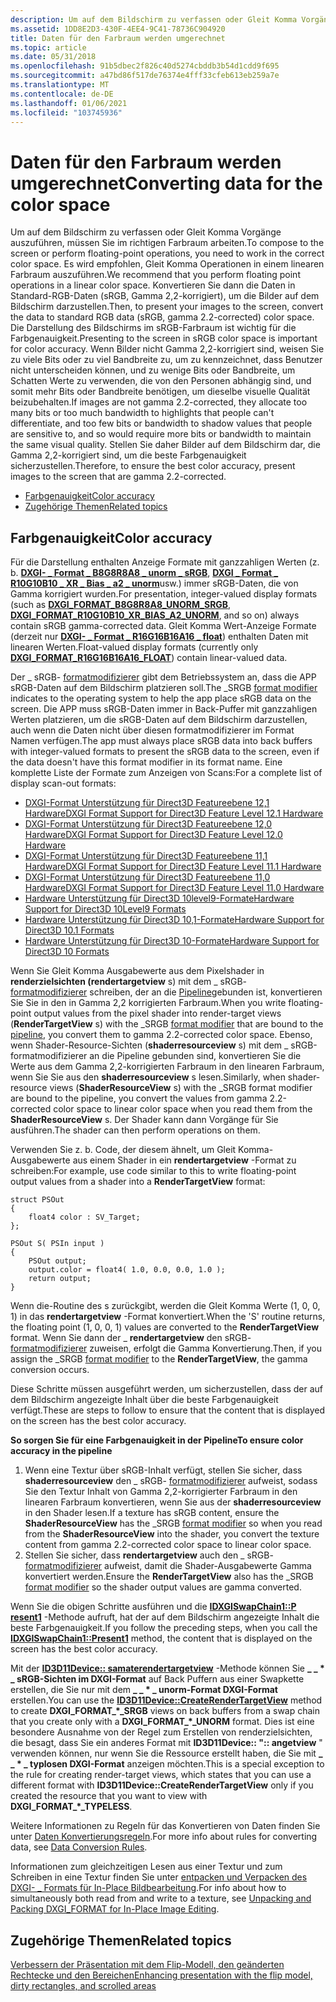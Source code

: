 ```yaml
---
description: Um auf dem Bildschirm zu verfassen oder Gleit Komma Vorgänge auszuführen, müssen Sie im richtigen Farbraum arbeiten.
ms.assetid: 1DD8E2D3-430F-4EE4-9C41-78736C904920
title: Daten für den Farbraum werden umgerechnet
ms.topic: article
ms.date: 05/31/2018
ms.openlocfilehash: 91b5dbec2f826c40d5274cbddb3b54d1cdd9f695
ms.sourcegitcommit: a47bd86f517de76374e4fff33cfeb613eb259a7e
ms.translationtype: MT
ms.contentlocale: de-DE
ms.lasthandoff: 01/06/2021
ms.locfileid: "103745936"
---
```

# <a name="converting-data-for-the-color-space"></a><span data-ttu-id="c4140-103">Daten für den Farbraum werden umgerechnet</span><span class="sxs-lookup"><span data-stu-id="c4140-103">Converting data for the color space</span></span>

<span data-ttu-id="c4140-104">Um auf dem Bildschirm zu verfassen oder Gleit Komma Vorgänge auszuführen, müssen Sie im richtigen Farbraum arbeiten.</span><span class="sxs-lookup"><span data-stu-id="c4140-104">To compose to the screen or perform floating-point operations, you need to work in the correct color space.</span></span> <span data-ttu-id="c4140-105">Es wird empfohlen, Gleit Komma Operationen in einem linearen Farbraum auszuführen.</span><span class="sxs-lookup"><span data-stu-id="c4140-105">We recommend that you perform floating point operations in a linear color space.</span></span> <span data-ttu-id="c4140-106">Konvertieren Sie dann die Daten in Standard-RGB-Daten (sRGB, Gamma 2,2-korrigiert), um die Bilder auf dem Bildschirm darzustellen.</span><span class="sxs-lookup"><span data-stu-id="c4140-106">Then, to present your images to the screen, convert the data to standard RGB data (sRGB, gamma 2.2-corrected) color space.</span></span> <span data-ttu-id="c4140-107">Die Darstellung des Bildschirms im sRGB-Farbraum ist wichtig für die Farbgenauigkeit.</span><span class="sxs-lookup"><span data-stu-id="c4140-107">Presenting to the screen in sRGB color space is important for color accuracy.</span></span> <span data-ttu-id="c4140-108">Wenn Bilder nicht Gamma 2,2-korrigiert sind, weisen Sie zu viele Bits oder zu viel Bandbreite zu, um zu kennzeichnet, dass Benutzer nicht unterscheiden können, und zu wenige Bits oder Bandbreite, um Schatten Werte zu verwenden, die von den Personen abhängig sind, und somit mehr Bits oder Bandbreite benötigen, um dieselbe visuelle Qualität beizubehalten.</span><span class="sxs-lookup"><span data-stu-id="c4140-108">If images are not gamma 2.2-corrected, they allocate too many bits or too much bandwidth to highlights that people can't differentiate, and too few bits or bandwidth to shadow values that people are sensitive to, and so would require more bits or bandwidth to maintain the same visual quality.</span></span> <span data-ttu-id="c4140-109">Stellen Sie daher Bilder auf dem Bildschirm dar, die Gamma 2,2-korrigiert sind, um die beste Farbgenauigkeit sicherzustellen.</span><span class="sxs-lookup"><span data-stu-id="c4140-109">Therefore, to ensure the best color accuracy, present images to the screen that are gamma 2.2-corrected.</span></span>

-   [<span data-ttu-id="c4140-110">Farbgenauigkeit</span><span class="sxs-lookup"><span data-stu-id="c4140-110">Color accuracy</span></span>](#color-accuracy)
-   [<span data-ttu-id="c4140-111">Zugehörige Themen</span><span class="sxs-lookup"><span data-stu-id="c4140-111">Related topics</span></span>](#related-topics)

## <a name="color-accuracy"></a><span data-ttu-id="c4140-112">Farbgenauigkeit</span><span class="sxs-lookup"><span data-stu-id="c4140-112">Color accuracy</span></span>

<span data-ttu-id="c4140-113">Für die Darstellung enthalten Anzeige Formate mit ganzzahligen Werten (z. b. [**DXGI- \_ Format \_ B8G8R8A8 \_ unorm \_ sRGB**](/windows/desktop/api/dxgiformat/ne-dxgiformat-dxgi_format), [**DXGI \_ Format \_ R10G10B10 \_ XR \_ Bias \_ a2 \_ unorm**](/windows/desktop/api/dxgiformat/ne-dxgiformat-dxgi_format)usw.) immer sRGB-Daten, die von Gamma korrigiert wurden.</span><span class="sxs-lookup"><span data-stu-id="c4140-113">For presentation, integer-valued display formats (such as [**DXGI\_FORMAT\_B8G8R8A8\_UNORM\_SRGB**](/windows/desktop/api/dxgiformat/ne-dxgiformat-dxgi_format), [**DXGI\_FORMAT\_R10G10B10\_XR\_BIAS\_A2\_UNORM**](/windows/desktop/api/dxgiformat/ne-dxgiformat-dxgi_format), and so on) always contain sRGB gamma-corrected data.</span></span> <span data-ttu-id="c4140-114">Gleit Komma Wert-Anzeige Formate (derzeit nur [**DXGI- \_ Format \_ R16G16B16A16 \_ float**](/windows/desktop/api/dxgiformat/ne-dxgiformat-dxgi_format)) enthalten Daten mit linearen Werten.</span><span class="sxs-lookup"><span data-stu-id="c4140-114">Float-valued display formats (currently only [**DXGI\_FORMAT\_R16G16B16A16\_FLOAT**](/windows/desktop/api/dxgiformat/ne-dxgiformat-dxgi_format)) contain linear-valued data.</span></span>

<span data-ttu-id="c4140-115">Der \_ sRGB- [formatmodifizierer](/windows/desktop/api/dxgiformat/ne-dxgiformat-dxgi_format) gibt dem Betriebssystem an, dass die APP sRGB-Daten auf dem Bildschirm platzieren soll.</span><span class="sxs-lookup"><span data-stu-id="c4140-115">The \_SRGB [format modifier](/windows/desktop/api/dxgiformat/ne-dxgiformat-dxgi_format) indicates to the operating system to help the app place sRGB data on the screen.</span></span> <span data-ttu-id="c4140-116">Die APP muss sRGB-Daten immer in Back-Puffer mit ganzzahligen Werten platzieren, um die sRGB-Daten auf dem Bildschirm darzustellen, auch wenn die Daten nicht über diesen formatmodifizierer im Format Namen verfügen.</span><span class="sxs-lookup"><span data-stu-id="c4140-116">The app must always place sRGB data into back buffers with integer-valued formats to present the sRGB data to the screen, even if the data doesn't have this format modifier in its format name.</span></span> <span data-ttu-id="c4140-117">Eine komplette Liste der Formate zum Anzeigen von Scans:</span><span class="sxs-lookup"><span data-stu-id="c4140-117">For a complete list of display scan-out formats:</span></span>

-   [<span data-ttu-id="c4140-118">DXGI-Format Unterstützung für Direct3D Featureebene 12,1 Hardware</span><span class="sxs-lookup"><span data-stu-id="c4140-118">DXGI Format Support for Direct3D Feature Level 12.1 Hardware</span></span>](hardware-support-for-direct3d-12-1-formats.md)
-   [<span data-ttu-id="c4140-119">DXGI-Format Unterstützung für Direct3D Featureebene 12,0 Hardware</span><span class="sxs-lookup"><span data-stu-id="c4140-119">DXGI Format Support for Direct3D Feature Level 12.0 Hardware</span></span>](hardware-support-for-direct3d-12-0-formats.md)
-   [<span data-ttu-id="c4140-120">DXGI-Format Unterstützung für Direct3D Featureebene 11,1 Hardware</span><span class="sxs-lookup"><span data-stu-id="c4140-120">DXGI Format Support for Direct3D Feature Level 11.1 Hardware</span></span>](format-support-for-direct3d-11-1-feature-level-hardware.md)
-   [<span data-ttu-id="c4140-121">DXGI-Format Unterstützung für Direct3D Featureebene 11,0 Hardware</span><span class="sxs-lookup"><span data-stu-id="c4140-121">DXGI Format Support for Direct3D Feature Level 11.0 Hardware</span></span>](format-support-for-direct3d-11-0-feature-level-hardware.md)
-   <span data-ttu-id="c4140-122">[Hardware Unterstützung für Direct3D 10level9-Formate](/previous-versions//ff471324(v=vs.85))</span><span class="sxs-lookup"><span data-stu-id="c4140-122">[Hardware Support for Direct3D 10Level9 Formats](/previous-versions//ff471324(v=vs.85))</span></span>
-   <span data-ttu-id="c4140-123">[Hardware Unterstützung für Direct3D 10,1-Formate](/previous-versions//cc627091(v=vs.85))</span><span class="sxs-lookup"><span data-stu-id="c4140-123">[Hardware Support for Direct3D 10.1 Formats](/previous-versions//cc627091(v=vs.85))</span></span>
-   <span data-ttu-id="c4140-124">[Hardware Unterstützung für Direct3D 10-Formate](/previous-versions//cc627090(v=vs.85))</span><span class="sxs-lookup"><span data-stu-id="c4140-124">[Hardware Support for Direct3D 10 Formats](/previous-versions//cc627090(v=vs.85))</span></span>

<span data-ttu-id="c4140-125">Wenn Sie Gleit Komma Ausgabewerte aus dem Pixelshader in **renderzielsichten (rendertargetview** s) mit dem \_ sRGB- [formatmodifizierer](/windows/desktop/api/dxgiformat/ne-dxgiformat-dxgi_format) schreiben, der an die [Pipeline](/windows/desktop/direct3d11/overviews-direct3d-11-graphics-pipeline)gebunden ist, konvertieren Sie Sie in den in Gamma 2,2 korrigierten Farbraum.</span><span class="sxs-lookup"><span data-stu-id="c4140-125">When you write floating-point output values from the pixel shader into render-target views (**RenderTargetView** s) with the \_SRGB [format modifier](/windows/desktop/api/dxgiformat/ne-dxgiformat-dxgi_format) that are bound to the [pipeline](/windows/desktop/direct3d11/overviews-direct3d-11-graphics-pipeline), you convert them to gamma 2.2-corrected color space.</span></span> <span data-ttu-id="c4140-126">Ebenso, wenn Shader-Resource-Sichten (**shaderresourceview** s) mit dem \_ sRGB-formatmodifizierer an die Pipeline gebunden sind, konvertieren Sie die Werte aus dem Gamma 2,2-korrigierten Farbraum in den linearen Farbraum, wenn Sie Sie aus den **shaderresourceview** s lesen.</span><span class="sxs-lookup"><span data-stu-id="c4140-126">Similarly, when shader-resource views (**ShaderResourceView** s) with the \_SRGB format modifier are bound to the pipeline, you convert the values from gamma 2.2-corrected color space to linear color space when you read them from the **ShaderResourceView** s.</span></span> <span data-ttu-id="c4140-127">Der Shader kann dann Vorgänge für Sie ausführen.</span><span class="sxs-lookup"><span data-stu-id="c4140-127">The shader can then perform operations on them.</span></span>

<span data-ttu-id="c4140-128">Verwenden Sie z. b. Code, der diesem ähnelt, um Gleit Komma-Ausgabewerte aus einem Shader in ein **rendertargetview** -Format zu schreiben:</span><span class="sxs-lookup"><span data-stu-id="c4140-128">For example, use code similar to this to write floating-point output values from a shader into a **RenderTargetView** format:</span></span>


```
struct PSOut
{
    float4 color : SV_Target;
};

PSOut S( PSIn input )
{
    PSOut output;
    output.color = float4( 1.0, 0.0, 0.0, 1.0 );
    return output;
}
```



<span data-ttu-id="c4140-129">Wenn die-Routine des s zurückgibt, werden die Gleit Komma Werte (1, 0, 0, 1) in das **rendertargetview** -Format konvertiert.</span><span class="sxs-lookup"><span data-stu-id="c4140-129">When the 'S' routine returns, the floating point (1, 0, 0, 1) values are converted to the **RenderTargetView** format.</span></span> <span data-ttu-id="c4140-130">Wenn Sie dann der \_ **rendertargetview** den sRGB- [formatmodifizierer](/windows/desktop/api/dxgiformat/ne-dxgiformat-dxgi_format) zuweisen, erfolgt die Gamma Konvertierung.</span><span class="sxs-lookup"><span data-stu-id="c4140-130">Then, if you assign the \_SRGB [format modifier](/windows/desktop/api/dxgiformat/ne-dxgiformat-dxgi_format) to the **RenderTargetView**, the gamma conversion occurs.</span></span>

<span data-ttu-id="c4140-131">Diese Schritte müssen ausgeführt werden, um sicherzustellen, dass der auf dem Bildschirm angezeigte Inhalt über die beste Farbgenauigkeit verfügt.</span><span class="sxs-lookup"><span data-stu-id="c4140-131">These are steps to follow to ensure that the content that is displayed on the screen has the best color accuracy.</span></span>

<span data-ttu-id="c4140-132">**So sorgen Sie für eine Farbgenauigkeit in der Pipeline**</span><span class="sxs-lookup"><span data-stu-id="c4140-132">**To ensure color accuracy in the pipeline**</span></span>

1.  <span data-ttu-id="c4140-133">Wenn eine Textur über sRGB-Inhalt verfügt, stellen Sie sicher, dass **shaderresourceview** den \_ sRGB- [formatmodifizierer](/windows/desktop/api/dxgiformat/ne-dxgiformat-dxgi_format) aufweist, sodass Sie den Textur Inhalt von Gamma 2,2-korrigierter Farbraum in den linearen Farbraum konvertieren, wenn Sie aus der **shaderresourceview** in den Shader lesen.</span><span class="sxs-lookup"><span data-stu-id="c4140-133">If a texture has sRGB content, ensure the **ShaderResourceView** has the \_SRGB [format modifier](/windows/desktop/api/dxgiformat/ne-dxgiformat-dxgi_format) so when you read from the **ShaderResourceView** into the shader, you convert the texture content from gamma 2.2-corrected color space to linear color space.</span></span>
2.  <span data-ttu-id="c4140-134">Stellen Sie sicher, dass **rendertargetview** auch den \_ sRGB- [formatmodifizierer](/windows/desktop/api/dxgiformat/ne-dxgiformat-dxgi_format) aufweist, damit die Shader-Ausgabewerte Gamma konvertiert werden.</span><span class="sxs-lookup"><span data-stu-id="c4140-134">Ensure the **RenderTargetView** also has the \_SRGB [format modifier](/windows/desktop/api/dxgiformat/ne-dxgiformat-dxgi_format) so the shader output values are gamma converted.</span></span>

<span data-ttu-id="c4140-135">Wenn Sie die obigen Schritte ausführen und die [**IDXGISwapChain1::P resent1**](/windows/desktop/api/DXGI1_2/nf-dxgi1_2-idxgiswapchain1-present1) -Methode aufruft, hat der auf dem Bildschirm angezeigte Inhalt die beste Farbgenauigkeit.</span><span class="sxs-lookup"><span data-stu-id="c4140-135">If you follow the preceding steps, when you call the [**IDXGISwapChain1::Present1**](/windows/desktop/api/DXGI1_2/nf-dxgi1_2-idxgiswapchain1-present1) method, the content that is displayed on the screen has the best color accuracy.</span></span>

<span data-ttu-id="c4140-136">Mit der [**ID3D11Device:: samaterendertargetview**](/windows/desktop/api/d3d11/nf-d3d11-id3d11device-createrendertargetview) -Methode können Sie **\_ \_ \* \_ sRGB-Sichten im DXGI-Format** auf Back Puffern aus einer Swapkette erstellen, die Sie nur mit dem **\_ \_ \* \_ unorm-Format DXGI-Format** erstellen.</span><span class="sxs-lookup"><span data-stu-id="c4140-136">You can use the [**ID3D11Device::CreateRenderTargetView**](/windows/desktop/api/d3d11/nf-d3d11-id3d11device-createrendertargetview) method to create **DXGI\_FORMAT\_\*\_SRGB** views on back buffers from a swap chain that you create only with a **DXGI\_FORMAT\_\*\_UNORM** format.</span></span> <span data-ttu-id="c4140-137">Dies ist eine besondere Ausnahme von der Regel zum Erstellen von renderzielsichten, die besagt, dass Sie ein anderes Format mit **ID3D11Device:: ":: angetview** " verwenden können, nur wenn Sie die Ressource erstellt haben, die Sie mit **\_ \_ \* \_ typlosen DXGI-Format** anzeigen möchten.</span><span class="sxs-lookup"><span data-stu-id="c4140-137">This is a special exception to the rule for creating render-target views, which states that you can use a different format with **ID3D11Device::CreateRenderTargetView** only if you created the resource that you want to view with **DXGI\_FORMAT\_\*\_TYPELESS**.</span></span>

<span data-ttu-id="c4140-138">Weitere Informationen zu Regeln für das Konvertieren von Daten finden Sie unter [Daten Konvertierungsregeln](/windows/desktop/direct3d10/d3d10-graphics-programming-guide-resources-data-conversion).</span><span class="sxs-lookup"><span data-stu-id="c4140-138">For more info about rules for converting data, see [Data Conversion Rules](/windows/desktop/direct3d10/d3d10-graphics-programming-guide-resources-data-conversion).</span></span>

<span data-ttu-id="c4140-139">Informationen zum gleichzeitigen Lesen aus einer Textur und zum Schreiben in eine Textur finden Sie unter [entpacken und Verpacken des DXGI- \_ Formats für In-Place Bildbearbeitung](/windows/desktop/direct3dhlsl/dx-graphics-hlsl-unpacking-packing-dxgi-format).</span><span class="sxs-lookup"><span data-stu-id="c4140-139">For info about how to simultaneously both read from and write to a texture, see [Unpacking and Packing DXGI\_FORMAT for In-Place Image Editing](/windows/desktop/direct3dhlsl/dx-graphics-hlsl-unpacking-packing-dxgi-format).</span></span>

## <a name="related-topics"></a><span data-ttu-id="c4140-140">Zugehörige Themen</span><span class="sxs-lookup"><span data-stu-id="c4140-140">Related topics</span></span>

<dl> <dt>

[<span data-ttu-id="c4140-141">Verbessern der Präsentation mit dem Flip-Modell, den geänderten Rechtecke und den Bereichen</span><span class="sxs-lookup"><span data-stu-id="c4140-141">Enhancing presentation with the flip model, dirty rectangles, and scrolled areas</span></span>](dxgi-1-2-presentation-improvements.md)
</dt> </dl>

 

 

